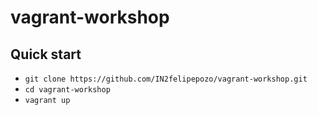 vagrant-workshop
================

Quick start
-----------

* `git clone https://github.com/IN2felipepozo/vagrant-workshop.git`
* `cd vagrant-workshop`
* `vagrant up`
